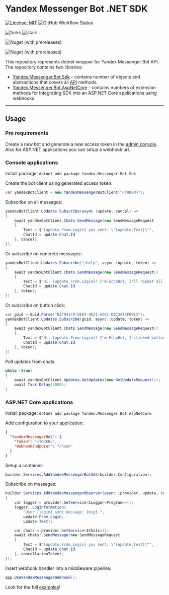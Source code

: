 # Yandex Messenger Bot .NET SDK
[![License: MIT](https://img.shields.io/badge/License-MIT-yellow.svg)](https://opensource.org/licenses/MIT)
![GitHub Workflow Status](https://img.shields.io/github/actions/workflow/status/zfi88/yandex-messenger-bot-dotnet/CI.yml?label=CI)

![forks](https://img.shields.io/github/forks/zfi88/yandex-messenger-bot-dotnet.svg)
![stars](https://img.shields.io/github/stars/zfi88/yandex-messenger-bot-dotnet.svg)

![Nuget (with prereleases)](https://img.shields.io/nuget/vpre/Yandex.Messenger.Bot.Sdk?label=Yandex.Messenger.Bot.Sdk)

![Nuget (with prereleases)](https://img.shields.io/nuget/vpre/Yandex.Messenger.Bot.AspNetCore?label=Yandex.Messenger.AspNetCore)

This repository represents dotnet wrapper for Yandex Messenger Bot API.
The repository contains two libraries:
* [Yandex.Messenger.Bot.Sdk](https://www.nuget.org/packages/Yandex.Messenger.Bot.Sdk) -
contains number of objects and abstractions that covers all [API](https://botapi.messenger.yandex.net/docs/) methods.
* [Yandex.Messenger.Bot.AspNetCore](https://www.nuget.org/packages/Yandex.Messenger.Bot.AspNetCore) - 
contains numbers of extension methods for integrating SDK into an ASP.NET Core applications using webhooks.

--------------------

## Usage

### Pre requirements

Create a new bot and generate a new access token in the [admin console](https://admin.yandex.ru/bot-platform). Also for
ASP.NET applications you can setup a webhook url.

### Console applications

Install package: `dotnet add package Yandex.Messenger.Bot.Sdk`

Create the bot client using generated access token:
```csharp
var yandexBotClient = new YandexMessengerBotClient("<TOKEN>");
```
Subscribe on all messages:
```csharp
yandexBotClient.Updates.Subscribe(async (update, cancel) =>
{
    await yandexBotClient.Chats.SendMessage(new SendMessageRequest
    {
        Text = $"{update.From.Login} you sent: \"{update.Text}\"",
        ChatId = update.Chat.Id
    }, cancel);
});
```

Or subscribe on concrete messages:
```csharp
yandexBotClient.Updates.Subscribe("/help", async (update, token) =>
{
    await yandexBotClient.Chats.SendMessage(new SendMessageRequest()
    {
        Text = $"Hi, {update.From.Login}! I'm EchoBot, I'll repeat all your messages!", 
        ChatId = update.Chat.Id
    }, token);
})
```

Or subscribe on button click:
```csharp
var guid = Guid.Parse("B27943C9-DED4-4E31-A381-DB23A7CF0813");
yandexBotClient.Updates.Subscribe(guid, async (update, token) =>
{
    await yandexBotClient.Chats.SendMessage(new SendMessageRequest()
    {
        Text = $"Hi, {update.From.Login}! I'm EchoBot, I clicked button with id - {update.CallbackData!.Id}!", 
        ChatId = update.Chat.Id
    }, token);
})
```

Poll updates from chats:
```csharp
while (true)
{
    await yandexBotClient.Updates.GetUpdates(new GetUpdateRequest());
    await Task.Delay(3000);
}
```

### ASP.NET Core applications

Install package: `dotnet add package Yandex.Messenger.Bot.AspNetCore`

Add configuration to your application:
```json
{
  "YandexMessengerBot": {
    "Token": "<TOKEN>",
    "WebhookEndpoint": "/hook"
  }
}
```

Setup a container:
```csharp
builder.Services.AddYandexMessengerBotSdk(builder.Configuration);
```

Subscribe on messages:
```csharp
builder.Services.AddYandexMessengerObserver(async (provider, update, cancellationToken) =>
{
    var logger = provider.GetService<ILogger<Program>>();
    logger!.LogInformation(
        "User {login} sent message: {msg}.",
        update.From.Login,
        update.Text);

    var chats = provider.GetService<IChats>();
    await chats!.SendMessage(new SendMessageRequest
    {
        Text = $"{update.From.Login} you sent: \"{update.Text}\"",
        ChatId = update.Chat.Id
    }, cancellationToken);
});
```

Insert webhook handler into a middleware pipeline:
```csharp
app.UseYandexMessengerWebhook();
```

Look for the full [examples](https://github.com/ZFi88/yandex-messenger-bot-dotnet/tree/develop/examples)!
